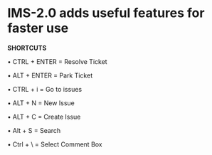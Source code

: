 # IMS-2.0 adds useful features for faster use

**SHORTCUTS**

• CTRL + ENTER = Resolve Ticket

• ALT + ENTER = Park Ticket

• CTRL + i = Go to issues

• ALT + N = New Issue

• ALT + C = Create Issue

• Alt + S = Search

• Ctrl + \ = Select Comment Box
